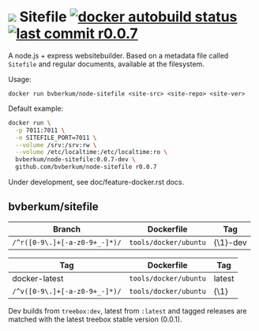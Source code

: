 # ![](assets/logo-file-text-8bc34a.png) Sitefile [![docker autobuild status](https://img.shields.io/docker/build/bvberkum/node-sitefile.svg)](https://hub.docker.com/r/bvberkum/node-sitefile/builds/) [![last commit r0.0.7](https://img.shields.io/github/last-commit/bvberkum/node-sitefile/r0.0.7.svg)](https://github.com/bvberkum/node-sitefile/blob/r0.0.7/index.rst)

A node.js + express websitebuilder. Based on a metadata file called `Sitefile`
and regular documents, available at the filesystem.

Usage:
```
docker run bvberkum/node-sitefile <site-src> <site-repo> <site-ver>
```

Default example:
```bash
docker run \
  -p 7011:7011 \
  -e SITEFILE_PORT=7011 \
  --volume /srv:/srv:rw \
  --volume /etc/localtime:/etc/localtime:ro \
  bvberkum/node-sitefile:0.0.7-dev \
  github.com/bvberkum/node-sitefile r0.0.7
```

Under development, see doc/feature-docker.rst docs.


## bvberkum/sitefile

Branch                              | Dockerfile              | Tag           
----------------------------------- | ------------------------| ---------------
``/^r([0-9\.]+[-a-z0-9+_-]*)/``     | ``tools/docker/ubuntu`` | {\1}-dev

Tag                                 | Dockerfile              | Tag           
----------------------------------- | ------------------------| ---------------
docker-latest                       | ``tools/docker/ubuntu`` | latest      
``/^v([0-9\.]+[-a-z0-9+_-]*)/``     | ``tools/docker/ubuntu`` | {\1}

Dev builds from ``treebox:dev``, latest from ``:latest`` and tagged releases are
matched with the latest treebox stable version (0.0.1).
